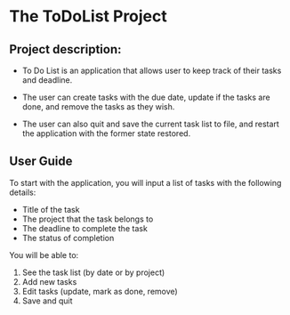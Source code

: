 # The ToDoList Project

## Project description: 

* To Do List is an application that allows user to keep track of their tasks and deadline. 

* The user can create tasks with the due date, update if the tasks are done, and remove the tasks as they wish. 

* The user can also quit and save the current task list to file, and restart the application with the former state restored. 

## User Guide

To start with the application, you will input a list of tasks with the following details:
- Title of the task
- The project that the task belongs to 
- The deadline to complete the task
- The status of completion 

You will be able to: 
1. See the task list (by date or by project)
2. Add new tasks
3. Edit tasks (update, mark as done, remove)
4. Save and quit